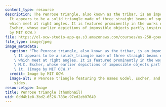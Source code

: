 ```yaml
---
content_type: resource
description: The Penrose triangle, also known as the tribar, is an impossible object.
  It appears to be a solid triangle made of three straight beams of square cross-section
  which meet at right angles. It is featured prominently in the works of artist M.C.
  Escher, whose earlier depictions of impossible objects partly inspired it. (Image
  by MIT OCW.)
file: https://ol-ocw-studio-app-qa.s3.amazonaws.com/courses/es-258-goedel-escher-bach-spring-2007/0dd4b1e83bd26526783e97ed2eb07649_es-258s07-th.jpg
file_type: image/jpeg
image_metadata:
  caption: "The Penrose triangle, also known as the tribar, is an impossible object.\
    \ It appears to be a solid\_triangle made of three straight beams of square cross-section\
    \ which meet at right angles. It is featured prominently in the works of artist\
    \ M.C. Escher, whose earlier depictions of impossible objects partly inspired\
    \ it. (Image by MIT OCW.)"
  credit: Image by MIT OCW.
  image-alt: A Penrose triangle featuring the names Godel, Escher, and Bach on the
    sides.
resourcetype: Image
title: Penrose triangle (thumbnail)
uid: 0dd4b1e8-3bd2-6526-783e-97ed2eb07649
---
```

